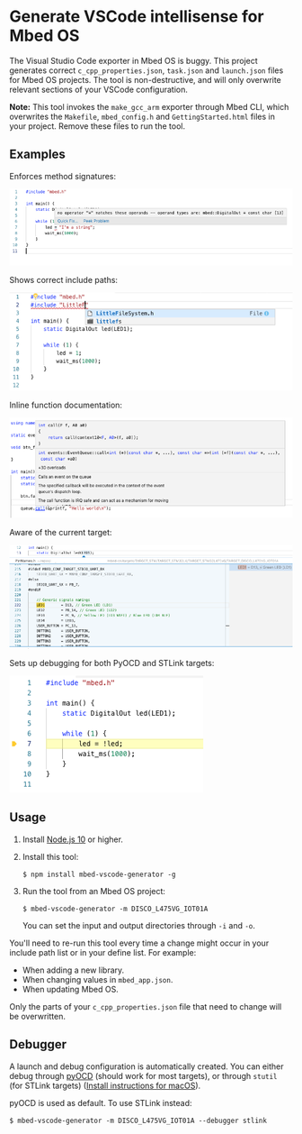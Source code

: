 # Generate VSCode intellisense for Mbed OS

The Visual Studio Code exporter in Mbed OS is buggy. This project generates correct `c_cpp_properties.json`, `task.json` and `launch.json` files for Mbed OS projects. The tool is non-destructive, and will only overwrite relevant sections of your VSCode configuration.

**Note:** This tool invokes the `make_gcc_arm` exporter through Mbed CLI, which overwrites the `Makefile`, `mbed_config.h` and `GettingStarted.html` files in your project. Remove these files to run the tool.

## Examples

Enforces method signatures:

![Error handling](media/error-handling.png)

Shows correct include paths:

![Include paths](media/include-paths.png)

Inline function documentation:

![Doxygen](media/doxygen.png)

Aware of the current target:

![Target aware](media/target-aware.png)

Sets up debugging for both PyOCD and STLink targets:

![Debugging](media/debugging.png)

## Usage

1. Install [Node.js 10](https://nodejs.org/en/) or higher.
1. Install this tool:

    ```
    $ npm install mbed-vscode-generator -g
    ```

1. Run the tool from an Mbed OS project:

    ```
    $ mbed-vscode-generator -m DISCO_L475VG_IOT01A
    ```

    You can set the input and output directories through `-i` and `-o`.

You'll need to re-run this tool every time a change might occur in your include path list or in your define list. For example:

* When adding a new library.
* When changing values in `mbed_app.json`.
* When updating Mbed OS.

Only the parts of your `c_cpp_properties.json` file that need to change will be overwritten.

## Debugger

A launch and debug configuration is automatically created. You can either debug through [pyOCD](https://github.com/mbedmicro/pyOCD) (should work for most targets), or through `stutil` (for STLink targets) ([Install instructions for macOS](http://macappstore.org/stlink/)).

pyOCD is used as default. To use STLink instead:

```
$ mbed-vscode-generator -m DISCO_L475VG_IOT01A --debugger stlink
```
